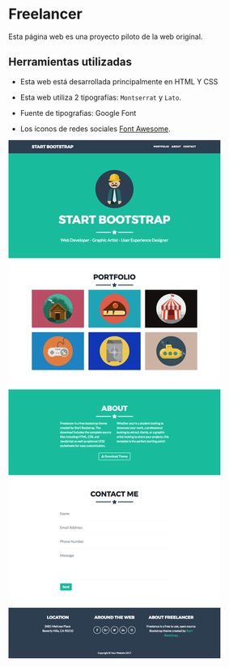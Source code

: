 # Freelancer
Esta página web es una proyecto piloto de la web original.


## Herramientas utilizadas

* Esta web está desarrollada principalmente en HTML Y CSS

* Esta web utiliza 2 tipografías: `Montserrat` y `Lato`.

* Fuente de tipografias: Google Font

* Los íconos de redes sociales  [Font Awesome](http://fontawesome.io/).

![Freelancer Website](docs/fullpage.png)
